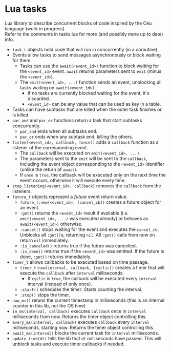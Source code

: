 # Lua tasks
Lua library to describe concurrent blocks of code inspired by the Céu language (work in progress).  
Refer to the comments in tasks.lua for more (and possibly more up to date) info.
* `task_t` objects hold code that will run in concurrently (in a coroutine).
* Events allow tasks to send messages asynchronously or block waiting for them.
  * Tasks can use the `await(<event_id>)` function to block waiting for the `<event_id>` event. `await` returns parameters sent to `emit` (minus the `<event_id>`).
  * The `emit(<event_id>, ...)` function sends an event, unblocking all tasks waiting on `await(<event_id>)`.
    * If no tasks are currently blocked waiting for the event, it's discarded.
    * `<event_id>` can be any value that can be used as key in a table.
* Tasks can have subtasks that are killed when the outer task finishes or is killed.
* `par_and` and `par_or` functions return a task that start subtasks concurrently.
  * `par_and` ends when all subtasks end.
  * `par_or` ends when any subtask end, killing the others.
* `listen(<event_id>, callback, [once])` adds a `callback` function as a listener of the corresponding event.
  * The `callback` will be executed on `emit(<event_id>, ...)`.
  * The parameters sent to the `emit` will be sent to the `callback`, including the event object corresponding to the `<event_id>` identifier (unlike the return of `await`).
  * If `once` is `true`, the callback will be executed only on the next time the event occurs, otherwise it will execute every time.
* `stop_listening(<event_id>, callback)` removes the `callback` from the listeners.
* `future_t` objects represent a *future* event return value.
  * `future_t:new(<event_id>, [cancel_cb])` creates a future object for an event.
  * `:get()` returns the `<event_id>` result if avaliable (i.e. `emit(<event_id>, ...)` was executed already) or behaves as `await(<event_id>)` otherwise.
  * `:cancel()` stops waiting for the event and executes the `cancel_cb`. Unblocks all `:get()`s, returning `nil`. All `:get()` calls from now on return `nil` immediately.
  * `:is_canceled()` returns true if the future was cancelled.
  * `:is_done()` returns true if the `<event_id>` was emitted. If the future is done, `:get()` returns immediately.
* `timer_t` allows callbacks to be executed based on time passage.
  * `timer_t:new(interval, callback, [cyclic])` creates a timer that will execute the `callback` after `interval` milliseconds.
    * If `cyclic` is `true`, the callback will be executed every `interval` interval (instead of only once).
  * `:start()` schedules the timer: Starts counting the interval.
  * `:stop()` stops the timer.
* `now_ms()` retuns the current timestamp in milliseconds (this is an internal counter in this lib, not the OS time)
* `in_ms(interval, callback)` executes `callback` once in `interval` milliseconds from now. Returns the timer object controlling this.
* `every_ms(interval, callback)` executes `callback` every `interval` milliseconds, starting now. Returns the timer object controlling this.
* `await_ms(interval)` blocks the current task for `interval` milliseconds.
* `update_time(dt)` tells the lib that `dt` milliseconds have passed. This will unblock tasks and execute timer callbacks if needed.
